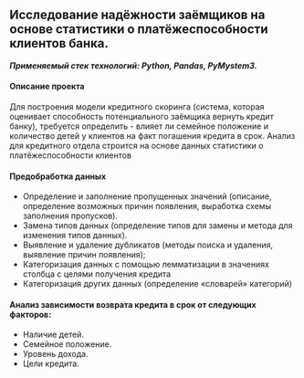 ## Исследование надёжности заёмщиков на основе статистики о платёжеспособности клиентов банка.
***Применяемый стек технологий: Python, Pandas, PyMystem3.***

#### Описание проекта
Для построения модели кредитного скоринга (система, которая оценивает способность потенциального заёмщика вернуть кредит банку), требуется определить - влияет ли семейное положение и количество детей у клиентов на факт погашения кредита в срок. Анализ для кредитного отдела строится на основе данных статистики о платёжеспособности клиентов
#### Предобработка данных
- Определение и заполнение пропущенных значений (описание, определение  возможных причин появления, выработка схемы заполнения пропусков).
- Замена типов данных (определение типов для замены и метода для изменения типов данных).
- Выявление и удаление дубликатов (методы поиска и удаления, выявление причин появления);
- Категоризация данных с помощью лемматизации в значениях столбца с целями получения кредита
- Категоризация других данных (определение «словарей» категорий)
#### Анализ зависимости возврата кредита в срок от следующих факторов:
- Наличие детей.
- Семейное положение.
- Уровень дохода.
- Цели кредита.
